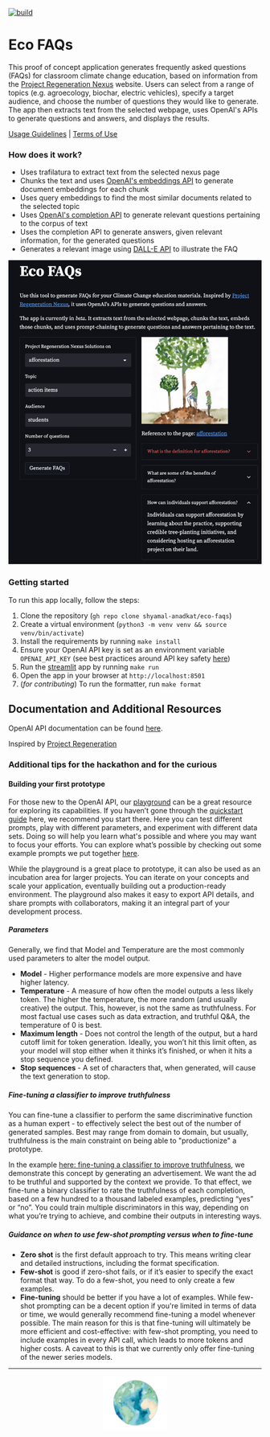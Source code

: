 [![build](https://github.com/shyamal-anadkat/eco-faqs/actions/workflows/main.yml/badge.svg?branch=main)](https://github.com/shyamal-anadkat/eco-faqs/actions/workflows/main.yml)

# Eco FAQs

This proof of concept application generates frequently asked questions (FAQs) for classroom climate change education, 
based on information from the [Project Regeneration Nexus](https://regeneration.org/nexus) website. 
Users can select from a range of topics (e.g. agroecology, biochar, electric vehicles), 
specify a target audience, and choose the number of questions they would like to generate. 
The app then extracts text from the selected webpage, uses OpenAI's APIs to generate questions and answers, and displays the results.

[Usage Guidelines](https://beta.openai.com/docs/usage-policies) | [Terms of Use](https://openai.com/api/policies/terms/)

### How does it work? 

* Uses trafilatura to extract text from the selected nexus page
* Chunks the text and uses [OpenAI's embeddings API](https://beta.openai.com/docs/guides/embeddings/what-are-embeddings)
to generate document embeddings for each chunk
* Uses query embeddings to find the most similar documents related to the selected topic
* Uses [OpenAI's completion API](https://beta.openai.com/docs/api-reference/completions/create-completion) to 
generate relevant questions pertaining to the corpus of text
* Uses the completion API to generate answers, given relevant information, for the generated questions
* Generates a relevant image using [DALL-E API](https://beta.openai.com/docs/guides/images) to illustrate the FAQ

<div align="center">
<img src="assets/app.png" alt="drawing"/>
</div>

### Getting started 

To run this app locally, follow the steps:

1. Clone the repository (`gh repo clone shyamal-anadkat/eco-faqs`)
2. Create a virtual environment (`python3 -m venv venv && source venv/bin/activate`)
2. Install the requirements by running `make install`
3. Ensure your OpenAI API key is set as an environment variable `OPENAI_API_KEY` 
(see best practices around API key safety [here](https://help.openai.com/en/articles/5112595-best-practices-for-api-key-safety))
4. Run the [streamlit](https://streamlit.io/) app by running `make run`
5. Open the app in your browser at `http://localhost:8501`
6. (_for contributing_) To run the formatter, run `make format`


## Documentation and Additional Resources

OpenAI API documentation can be found [here](https://beta.openai.com/docs/introduction).

Inspired by [Project Regeneration](https://regeneration.org/nexus)


### Additional tips for the hackathon and for the curious

#### Building your first prototype

For those new to the OpenAI API, our [playground](https://beta.openai.com/playground) can be a great resource for 
exploring its capabilities. If you haven’t gone through the [quickstart guide](https://beta.openai.com/docs/quickstart) 
here, we recommend you start there. Here you can test different prompts, play with different parameters, 
and experiment with different data sets. Doing so will help you learn what's possible and where 
you may want to focus your efforts. You can explore what’s possible by checking out some example prompts 
we put together [here](https://beta.openai.com/examples). 

While the playground is a great place to prototype, it can also be used as an incubation area for larger projects. 
You can iterate on your concepts and scale your application, eventually building out a production-ready environment. 
The playground also makes it easy to export API details, and share prompts with collaborators, 
making it an integral part of your development process.

##### Parameters 

Generally, we find that Model and Temperature are the most commonly used parameters to alter the model output. 
 
* **Model** - Higher performance models are more expensive and have higher latency.
* **Temperature** - A measure of how often the model outputs a less likely token. The higher the temperature, the more random (and usually creative) the output. This, however, is not the same as truthfulness. For most factual use cases such as data extraction, and truthful Q&A, the temperature of 0 is best.
* **Maximum length** - Does not control the length of the output, but a hard cutoff limit for token generation. Ideally, you won’t hit this limit often, as your model will stop either when it thinks it’s finished, or when it hits a stop sequence you defined.
* **Stop sequences** - A set of characters that, when generated, will cause the text generation to stop.

##### Fine-tuning a classifier to improve truthfulness 

You can fine-tune a classifier to perform the same discriminative function as a human expert - to effectively 
select the best out of the number of generated samples. Best may range from domain to domain, but usually, truthfulness 
is the main constraint on being able to "productionize" a prototype.

In the example [here: fine-tuning a classifier to improve truthfulness](https://help.openai.com/en/articles/5528730-fine-tuning-a-classifier-to-improve-truthfulness), we demonstrate this concept by generating an 
advertisement. We want the ad to be truthful and supported by the context we provide. 
To that effect, we fine-tune a binary classifier to rate the truthfulness of each completion, 
based on a few hundred to a thousand labeled examples, predicting “yes” or “no”. 
You could train multiple discriminators in this way, depending on what you’re trying to achieve, 
and combine their outputs in interesting ways.

##### Guidance on when to use few-shot prompting versus when to fine-tune

* **Zero shot** is the first default approach to try. This means writing clear and detailed instructions, including the format specification.
* **Few-shot** is good if zero-shot fails, or if it’s easier to specify the exact format that way. To do a few-shot, you need to only create a few examples.
* **Fine-tuning** should be better if you have a lot of examples. While few-shot prompting can be a decent option if you're 
limited in terms of data or time, we would generally recommend fine-tuning a model whenever possible. 
The main reason for this is that fine-tuning will ultimately be more efficient and cost-effective: 
with few-shot prompting, you need to include examples in every API call, which leads to more tokens and higher costs. 
A caveat to this is that we currently only offer fine-tuning of the newer series models. 

---

<div align="center">
<img src="assets/earth.png" alt="drawing" width="25%"/>
</div>